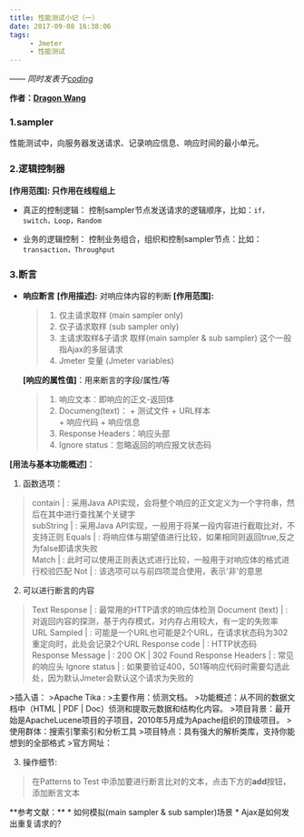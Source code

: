 ```yaml
---
title: 性能测试小记（一）
date: 2017-09-08 16:38:06
tags:
     - Jmeter
     - 性能测试
---
```


[Dragon Wang]: https://github.com/wanghantong/ "wanghantong"

*—— 同时发表于[coding](http://noney.coding.me/)*

__作者：[Dragon Wang]__

### 1.sampler
性能测试中，向服务器发送请求、记录响应信息、响应时间的最小单元。
### 2.逻辑控制器
__[作用范围]: 只作用在线程组上__

+ 真正的控制逻辑： 
控制sampler节点发送请求的逻辑顺序，比如：`if，switch，Loop，Random`  

+ 业务的逻辑控制：
控制业务组合，组织和控制sampler节点：比如：`transaction，Throughput`

<!-- more -->

### 3.断言
+ __响应断言__
 __[作用描述]:__ 对响应体内容的判断 
 __[作用范围]:__ 
  >1. 仅主请求取样 (main sampler only)  
  >2. 仅子请求取样 (sub sampler only)  
  >3. 主请求取样&子请求 取样(main sampler & sub sampler) 这个一般指Ajax的多层请求 
  >4. Jmeter 变量 (Jmeter variables)
  
  __[响应的属性值]__：用来断言的字段/属性/等
  
  >1. 响应文本：即响应的正文-返回体
  >2. Documeng(text)：
  	  + 测试文件
  	  + URL样本  
  	  + 响应代码
  	  + 响应信息
  >3. Response Headers：响应头部
  >4. Ignore status：忽略返回的响应报文状态码
  
 __[用法与基本功能概述]__：  
  
  1. 函数选项：
  >contain   | : 采用Java API实现，会将整个响应的正文定义为一个字符串，然后在其中进行查找某个关键字  
  >subString | : 采用Java API实现，一般用于将某一段内容进行截取比对，不支持正则
  >Equals    | : 将响应体与期望值进行比较，如果相同则返回true,反之为false即请求失败  
  >Match     | : 此时可以使用正则表达式进行比较，一般用于对响应体的格式进行校验匹配
  >Not       | : 该选项可以与前四项混合使用，表示'非'的意思

  2. 可以进行断言的内容
  >Text Response | : 最常用的HTTP请求的响应体检测
  >Document (text) | : 对返回内容的探测，基于内存模式，对内存占用较大，有一定的失败率
  >URL Sampled | : 可能是一个URL也可能是2个URL，在请求状态码为302重定向时，此处会记录2个URL
  >Response code | : HTTP状态码
  >Response Message | : 200 OK | 302 Found
  >Response Headers | : 常见的响应头
  >Ignore status | : 如果要验证400，501等响应代码时需要勾选此处，因为默认Jmeter会默认这个请求为失败的  
  <p></p>
  >插入语：
  >Apache Tika :
  >主要作用：侦测文档。
  >功能概述：从不同的数据文档中（HTML | PDF | Doc）侦测和提取元数据和结构化内容。
  >项目背景：最开始是ApacheLucene项目的子项目，2010年5月成为Apache组织的顶级项目。
  >使用群体：搜索引擎索引和分析工具
  >项目特点：具有强大的解析类库，支持你能想到的全部格式
  >官方网址：<https://tika.apache.org>
  
  3. 操作细节:
  >在Patterns to Test 中添加要进行断言比对的文本，点击下方的**add**按钮，添加断言文本
  
  <p></p>
  **参考文献：**
  * 如何模拟(main sampler & sub sampler)场景
   <https://stackoverflow.com/questions/28214936/jmeter-in-which-scenario-i-can-use-main-sample-or-sub-sample-or-both-for-te>  
  * Ajax是如何发出重复请求的?  
    <https://www.zhihu.com/question/19805411>
    
  
      
 



